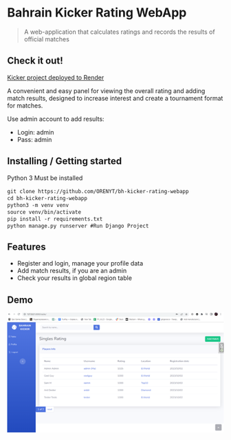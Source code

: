 # Bahrain Kicker Rating WebApp
> A web-application that calculates ratings and records the results of official matches

## Check it out!

[Kicker project deployed to Render](https://bahrain-kicker-rating.onrender.com/)

A convenient and easy panel for viewing the overall rating and adding match results, 
designed to increase interest and create a tournament format for matches.

Use admin account to add results:
* Login: admin
* Pass: admin

## Installing / Getting started

Python 3 Must be installed

```shell
git clone https://github.com/ORENYT/bh-kicker-rating-webapp
cd bh-kicker-rating-webapp
python3 -m venv venv
source venv/bin/activate
pip install -r requirements.txt
python manage.py runserver #Run Django Project
```

## Features

* Register and login, manage your profile data
* Add match results, if you are an admin
* Check your results in global region table


## Demo
![Website Interface](table.png)
